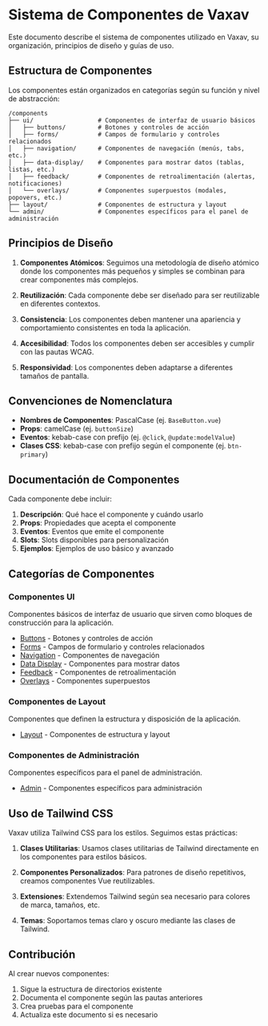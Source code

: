 # Sistema de Componentes de Vaxav

Este documento describe el sistema de componentes utilizado en Vaxav, su organización, principios de diseño y guías de uso.

## Estructura de Componentes

Los componentes están organizados en categorías según su función y nivel de abstracción:

```
/components
├── ui/                  # Componentes de interfaz de usuario básicos
│   ├── buttons/         # Botones y controles de acción
│   ├── forms/           # Campos de formulario y controles relacionados
│   ├── navigation/      # Componentes de navegación (menús, tabs, etc.)
│   ├── data-display/    # Componentes para mostrar datos (tablas, listas, etc.)
│   ├── feedback/        # Componentes de retroalimentación (alertas, notificaciones)
│   └── overlays/        # Componentes superpuestos (modales, popovers, etc.)
├── layout/              # Componentes de estructura y layout
└── admin/               # Componentes específicos para el panel de administración
```

## Principios de Diseño

1. **Componentes Atómicos**: Seguimos una metodología de diseño atómico donde los componentes más pequeños y simples se combinan para crear componentes más complejos.

2. **Reutilización**: Cada componente debe ser diseñado para ser reutilizable en diferentes contextos.

3. **Consistencia**: Los componentes deben mantener una apariencia y comportamiento consistentes en toda la aplicación.

4. **Accesibilidad**: Todos los componentes deben ser accesibles y cumplir con las pautas WCAG.

5. **Responsividad**: Los componentes deben adaptarse a diferentes tamaños de pantalla.

## Convenciones de Nomenclatura

- **Nombres de Componentes**: PascalCase (ej. `BaseButton.vue`)
- **Props**: camelCase (ej. `buttonSize`)
- **Eventos**: kebab-case con prefijo (ej. `@click`, `@update:modelValue`)
- **Clases CSS**: kebab-case con prefijo según el componente (ej. `btn-primary`)

## Documentación de Componentes

Cada componente debe incluir:

1. **Descripción**: Qué hace el componente y cuándo usarlo
2. **Props**: Propiedades que acepta el componente
3. **Eventos**: Eventos que emite el componente
4. **Slots**: Slots disponibles para personalización
5. **Ejemplos**: Ejemplos de uso básico y avanzado

## Categorías de Componentes

### Componentes UI

Componentes básicos de interfaz de usuario que sirven como bloques de construcción para la aplicación.

- [Buttons](./ui/buttons.md) - Botones y controles de acción
- [Forms](./ui/forms.md) - Campos de formulario y controles relacionados
- [Navigation](./ui/navigation.md) - Componentes de navegación
- [Data Display](./ui/data-display.md) - Componentes para mostrar datos
- [Feedback](./ui/feedback.md) - Componentes de retroalimentación
- [Overlays](./ui/overlays.md) - Componentes superpuestos

### Componentes de Layout

Componentes que definen la estructura y disposición de la aplicación.

- [Layout](./layout/layout.md) - Componentes de estructura y layout

### Componentes de Administración

Componentes específicos para el panel de administración.

- [Admin](./admin/admin.md) - Componentes específicos para administración

## Uso de Tailwind CSS

Vaxav utiliza Tailwind CSS para los estilos. Seguimos estas prácticas:

1. **Clases Utilitarias**: Usamos clases utilitarias de Tailwind directamente en los componentes para estilos básicos.

2. **Componentes Personalizados**: Para patrones de diseño repetitivos, creamos componentes Vue reutilizables.

3. **Extensiones**: Extendemos Tailwind según sea necesario para colores de marca, tamaños, etc.

4. **Temas**: Soportamos temas claro y oscuro mediante las clases de Tailwind.

## Contribución

Al crear nuevos componentes:

1. Sigue la estructura de directorios existente
2. Documenta el componente según las pautas anteriores
3. Crea pruebas para el componente
4. Actualiza este documento si es necesario
